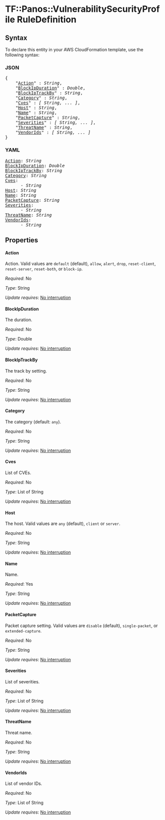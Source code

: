 # TF::Panos::VulnerabilitySecurityProfile RuleDefinition

## Syntax

To declare this entity in your AWS CloudFormation template, use the following syntax:

### JSON

<pre>
{
    "<a href="#action" title="Action">Action</a>" : <i>String</i>,
    "<a href="#blockipduration" title="BlockIpDuration">BlockIpDuration</a>" : <i>Double</i>,
    "<a href="#blockiptrackby" title="BlockIpTrackBy">BlockIpTrackBy</a>" : <i>String</i>,
    "<a href="#category" title="Category">Category</a>" : <i>String</i>,
    "<a href="#cves" title="Cves">Cves</a>" : <i>[ String, ... ]</i>,
    "<a href="#host" title="Host">Host</a>" : <i>String</i>,
    "<a href="#name" title="Name">Name</a>" : <i>String</i>,
    "<a href="#packetcapture" title="PacketCapture">PacketCapture</a>" : <i>String</i>,
    "<a href="#severities" title="Severities">Severities</a>" : <i>[ String, ... ]</i>,
    "<a href="#threatname" title="ThreatName">ThreatName</a>" : <i>String</i>,
    "<a href="#vendorids" title="VendorIds">VendorIds</a>" : <i>[ String, ... ]</i>
}
</pre>

### YAML

<pre>
<a href="#action" title="Action">Action</a>: <i>String</i>
<a href="#blockipduration" title="BlockIpDuration">BlockIpDuration</a>: <i>Double</i>
<a href="#blockiptrackby" title="BlockIpTrackBy">BlockIpTrackBy</a>: <i>String</i>
<a href="#category" title="Category">Category</a>: <i>String</i>
<a href="#cves" title="Cves">Cves</a>: <i>
      - String</i>
<a href="#host" title="Host">Host</a>: <i>String</i>
<a href="#name" title="Name">Name</a>: <i>String</i>
<a href="#packetcapture" title="PacketCapture">PacketCapture</a>: <i>String</i>
<a href="#severities" title="Severities">Severities</a>: <i>
      - String</i>
<a href="#threatname" title="ThreatName">ThreatName</a>: <i>String</i>
<a href="#vendorids" title="VendorIds">VendorIds</a>: <i>
      - String</i>
</pre>

## Properties

#### Action

Action.  Valid values are `default` (default), `allow`, `alert`,
`drop`, `reset-client`, `reset-server`, `reset-both`, or `block-ip`.

_Required_: No

_Type_: String

_Update requires_: [No interruption](https://docs.aws.amazon.com/AWSCloudFormation/latest/UserGuide/using-cfn-updating-stacks-update-behaviors.html#update-no-interrupt)

#### BlockIpDuration

The duration.

_Required_: No

_Type_: Double

_Update requires_: [No interruption](https://docs.aws.amazon.com/AWSCloudFormation/latest/UserGuide/using-cfn-updating-stacks-update-behaviors.html#update-no-interrupt)

#### BlockIpTrackBy

The track by setting.

_Required_: No

_Type_: String

_Update requires_: [No interruption](https://docs.aws.amazon.com/AWSCloudFormation/latest/UserGuide/using-cfn-updating-stacks-update-behaviors.html#update-no-interrupt)

#### Category

The category (default: `any`).

_Required_: No

_Type_: String

_Update requires_: [No interruption](https://docs.aws.amazon.com/AWSCloudFormation/latest/UserGuide/using-cfn-updating-stacks-update-behaviors.html#update-no-interrupt)

#### Cves

List of CVEs.

_Required_: No

_Type_: List of String

_Update requires_: [No interruption](https://docs.aws.amazon.com/AWSCloudFormation/latest/UserGuide/using-cfn-updating-stacks-update-behaviors.html#update-no-interrupt)

#### Host

The host.  Valid values are `any` (default), `client` or `server`.

_Required_: No

_Type_: String

_Update requires_: [No interruption](https://docs.aws.amazon.com/AWSCloudFormation/latest/UserGuide/using-cfn-updating-stacks-update-behaviors.html#update-no-interrupt)

#### Name

Name.

_Required_: Yes

_Type_: String

_Update requires_: [No interruption](https://docs.aws.amazon.com/AWSCloudFormation/latest/UserGuide/using-cfn-updating-stacks-update-behaviors.html#update-no-interrupt)

#### PacketCapture

Packet capture setting.  Valid values
are `disable` (default), `single-packet`, or `extended-capture`.

_Required_: No

_Type_: String

_Update requires_: [No interruption](https://docs.aws.amazon.com/AWSCloudFormation/latest/UserGuide/using-cfn-updating-stacks-update-behaviors.html#update-no-interrupt)

#### Severities

List of severities.

_Required_: No

_Type_: List of String

_Update requires_: [No interruption](https://docs.aws.amazon.com/AWSCloudFormation/latest/UserGuide/using-cfn-updating-stacks-update-behaviors.html#update-no-interrupt)

#### ThreatName

Threat name.

_Required_: No

_Type_: String

_Update requires_: [No interruption](https://docs.aws.amazon.com/AWSCloudFormation/latest/UserGuide/using-cfn-updating-stacks-update-behaviors.html#update-no-interrupt)

#### VendorIds

List of vendor IDs.

_Required_: No

_Type_: List of String

_Update requires_: [No interruption](https://docs.aws.amazon.com/AWSCloudFormation/latest/UserGuide/using-cfn-updating-stacks-update-behaviors.html#update-no-interrupt)

